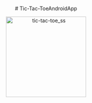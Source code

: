 <p align="center">
# Tic-Tac-ToeAndroidApp
</p>

<p align="center">
    <img width="220" alt="tic-tac-toe_ss" alignment="center" src="https://user-images.githubusercontent.com/89325376/214550150-48594307-ca6b-4bd3-884d-e2101e313cc2.png">
</p>
